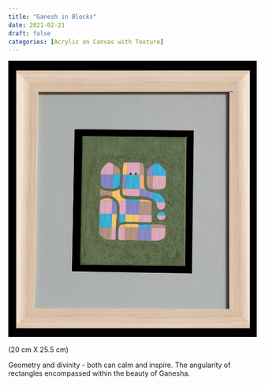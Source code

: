 ```yaml
---
title: "Ganesh in Blocks"
date: 2021-02-21
draft: false
categories: [Acrylic on Canvas with Texture]
---
```


![](../../static/images/2021/02/Ganesha-in-Blocks-1.jpg)

(20 cm X 25.5 cm)

Geometry and divinity - both can calm and inspire. The angularity of rectangles encompassed within the beauty of Ganesha.